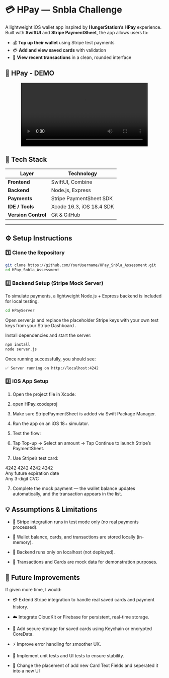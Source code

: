  # 💳 HPay — Snbla Challenge  

A lightweight iOS wallet app inspired by **HungerStation’s HPay** experience.  
Built with **SwiftUI** and **Stripe PaymentSheet**, the app allows users to:

- 💰 **Top up their wallet** using Stripe test payments  
- 💳 **Add and view saved cards** with validation  
- 📜 **View recent transactions** in a clean, rounded interface  
## 📱 HPay - DEMO

<p align="center">
  <video src="https://github.com/ShathaMK/HPay_Snbla_Assessment/raw/main/HPay/Demo/HPay-Demo.mp4" width="80%" controls></video>
</p>



## 🧰 Tech Stack  

| Layer | Technology |
|-------|-------------|
| **Frontend** | SwiftUI, Combine |
| **Backend** | Node.js, Express |
| **Payments** | Stripe PaymentSheet SDK |
| **IDE / Tools** | Xcode 16.3, iOS 18.4 SDK |
| **Version Control** | Git & GitHub |

---

## ⚙️  Setup Instructions  

### 1️⃣  Clone the Repository  
```bash
git clone https://github.com/YourUsername/HPay_Snbla_Assessment.git
cd HPay_Snbla_Assessment
```
### 2️⃣  Backend Setup (Stripe Mock Server)

To simulate payments, a lightweight Node.js + Express backend is included for local testing.
```bash
cd HPayServer
```



Open server.js and replace the placeholder Stripe keys with your own test keys from your Stripe Dashboard
.

Install dependencies and start the server:
```bash
npm install
node server.js
```

Once running successfully, you should see:
```bash
✅ Server running on http://localhost:4242
```
### 3️⃣  iOS App Setup

1. Open the project file in Xcode:

2. open HPay.xcodeproj


3. Make sure StripePaymentSheet is added via Swift Package Manager.

4. Run the app on an iOS 18+ simulator.

4. Test the flow:

5. Tap Top-up → Select an amount → Tap Continue to launch Stripe’s PaymentSheet.

6. Use Stripe’s test card:

4242 4242 4242 4242  
Any future expiration date  
Any 3-digit CVC  


7. Complete the mock payment — the wallet balance updates automatically, and the transaction appears in the list.

## 💡 Assumptions & Limitations

- 🧩 Stripe integration runs in test mode only (no real payments processed).

- 💾 Wallet balance, cards, and transactions are stored locally (in-memory).

- 📶 Backend runs only on localhost (not deployed).

- 🧪 Transactions and Cards are mock data for demonstration purposes.

## 🚀 Future Improvements

If given more time, I would:

- 💳 Extend Stripe integration to handle real saved cards and payment history.
  
- ☁️ Integrate CloudKit or Firebase for persistent, real-time storage.

- 🔐 Add secure storage for saved cards using Keychain or encrypted CoreData.

- ⚡️ Improve error handling for smoother UX.

- 🧠 Implement unit tests and UI tests to ensure stability.

- 🎨 Change the placement of add new Card Text Fields and seperated it into a new UI
